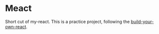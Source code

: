 # Meact

Short cut of my-react. This is a practice project, following the [build-your-own-react](https://pomb.us/build-your-own-react/).

